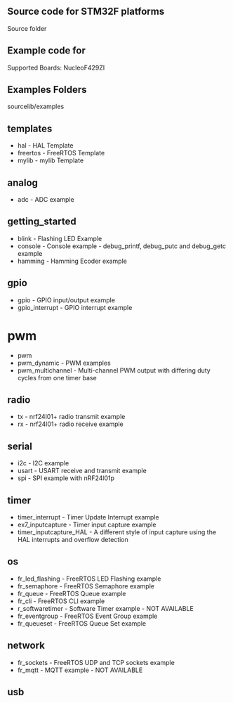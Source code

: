 ## Source code for STM32F platforms
Source folder

## Example code for
Supported Boards: NucleoF429ZI 

## Examples Folders 
sourcelib/examples

## templates
* hal - HAL Template
* freertos - FreeRTOS Template
* mylib - mylib Template

## analog  
* adc - ADC example

## getting_started  
* blink - Flashing LED Example
* console - Console example - debug_printf, debug_putc and debug_getc example
* hamming - Hamming Ecoder example

## gpio  
* gpio - GPIO input/output example
* gpio_interrupt - GPIO interrupt example

# pwm  
* pwm
* pwm_dynamic - PWM examples
* pwm_multichannel - Multi-channel PWM output with differing duty cycles from one timer base

## radio  
* tx - nrf24l01+ radio transmit example
* rx - nrf24l01+ radio receive example

## serial 
* i2c - I2C example
* usart - USART receive and transmit example
* spi - SPI example with nRF24l01p

## timer 
* timer_interrupt - Timer Update Interrupt example
* ex7_inputcapture - Timer input capture example
* timer_inputcapture_HAL - A different style of input capture using the HAL interrupts and overflow detection

## os
* fr_led_flashing - FreeRTOS LED Flashing example
* fr_semaphore - FreeRTOS Semaphore example
* fr_queue - FreeRTOS Queue example
* fr_cli - FreeRTOS CLI example
* r_softwaretimer - Software Timer example - NOT AVAILABLE
* fr_eventgroup - FreeRTOS Event Group example
* fr_queueset - FreeRTOS Queue Set example

## network
* fr_sockets - FreeRTOS UDP and TCP sockets example
* fr_mqtt - MQTT example - NOT AVAILABLE

## usb
